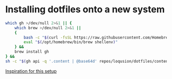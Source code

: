 # Installing dotfiles onto a new system

```sh
which gh >/dev/null 2>&1 || {
    which brew >/dev/null 2>&1 ||
    {
        bash -c "$(curl -fsSL https://raw.githubusercontent.com/Homebrew/install/HEAD/install.sh)" &&
        eval "$(/opt/homebrew/bin/brew shellenv)"
    } &&
    brew install gh
} &&
sh -c "$(gh api -q '.content | @base64d' repos/loqusion/dotfiles/contents/install.sh)"
```

[Inspiration for this setup](https://www.atlassian.com/git/tutorials/dotfiles)

